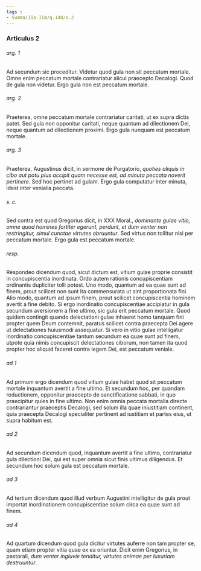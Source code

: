 ```yaml
---
tags : 
- Summa/IIa-IIæ/q.148/a.2
---
```


### Articulus 2

###### arg. 1
Ad secundum sic proceditur. Videtur quod gula non sit peccatum mortale. Omne enim peccatum mortale contrariatur alicui praecepto Decalogi. Quod de gula non videtur. Ergo gula non est peccatum mortale.

###### arg. 2
Praeterea, omne peccatum mortale contrariatur caritati, ut ex supra dictis patet. Sed gula non opponitur caritati, neque quantum ad dilectionem Dei, neque quantum ad dilectionem proximi. Ergo gula nunquam est peccatum mortale.

###### arg. 3
Praeterea, Augustinus dicit, in sermone de Purgatorio, *quoties aliquis in cibo aut potu plus accipit quam necesse est, ad minuta peccata noverit pertinere*. Sed hoc pertinet ad gulam. Ergo gula computatur inter minuta, idest inter venialia peccata.

###### s. c.
Sed contra est quod Gregorius dicit, in XXX Moral., *dominante gulae vitio, omne quod homines fortiter egerunt, perdunt, et dum venter non restringitur, simul cunctae virtutes obruuntur*. Sed virtus non tollitur nisi per peccatum mortale. Ergo gula est peccatum mortale.

###### resp.
Respondeo dicendum quod, sicut dictum est, vitium gulae proprie consistit in concupiscentia inordinata. Ordo autem rationis concupiscentiam ordinantis dupliciter tolli potest. Uno modo, quantum ad ea quae sunt ad finem, prout scilicet non sunt ita commensurata ut sint proportionata fini. Alio modo, quantum ad ipsum finem, prout scilicet concupiscentia hominem avertit a fine debito. Si ergo inordinatio concupiscentiae accipiatur in gula secundum aversionem a fine ultimo, sic gula erit peccatum mortale. Quod quidem contingit quando delectationi gulae inhaeret homo tanquam fini propter quem Deum contemnit, paratus scilicet contra praecepta Dei agere ut delectationes huiusmodi assequatur. Si vero in vitio gulae intelligatur inordinatio concupiscentiae tantum secundum ea quae sunt ad finem, utpote quia nimis concupiscit delectationes ciborum, non tamen ita quod propter hoc aliquid faceret contra legem Dei, est peccatum veniale.

###### ad 1
Ad primum ergo dicendum quod vitium gulae habet quod sit peccatum mortale inquantum avertit a fine ultimo. Et secundum hoc, per quandam reductionem, opponitur praecepto de sanctificatione sabbati, in quo praecipitur quies in fine ultimo. Non enim omnia peccata mortalia directe contrariantur praeceptis Decalogi, sed solum illa quae iniustitiam continent, quia praecepta Decalogi specialiter pertinent ad iustitiam et partes eius, ut supra habitum est.

###### ad 2
Ad secundum dicendum quod, inquantum avertit a fine ultimo, contrariatur gula dilectioni Dei, qui est super omnia sicut finis ultimus diligendus. Et secundum hoc solum gula est peccatum mortale.

###### ad 3
Ad tertium dicendum quod illud verbum Augustini intelligitur de gula prout importat inordinationem concupiscentiae solum circa ea quae sunt ad finem.

###### ad 4
Ad quartum dicendum quod gula dicitur virtutes auferre non tam propter se, quam etiam propter vitia quae ex ea oriuntur. Dicit enim Gregorius, in pastorali, *dum venter ingluvie tenditur, virtutes animae per luxuriam destruuntur*.

